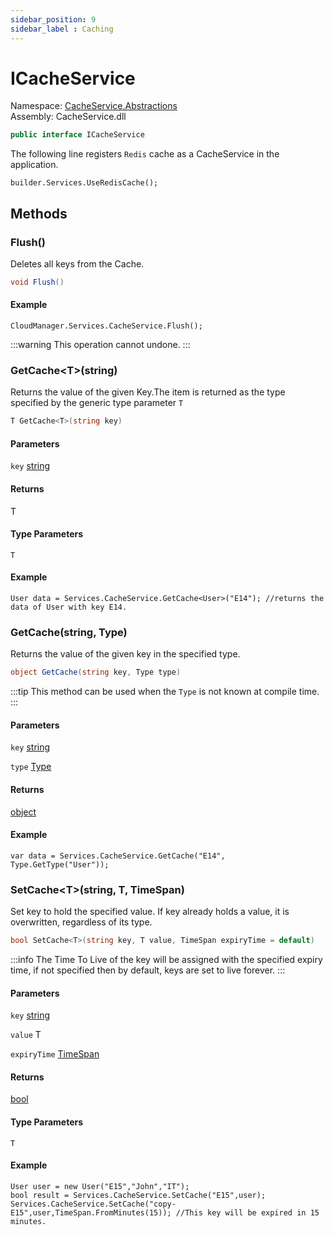 ```yaml
---
sidebar_position: 9
sidebar_label : Caching
---
```

# ICacheService

Namespace: [CacheService.Abstractions](CacheService.Abstractions.md)  
Assembly: CacheService.dll  

```csharp
public interface ICacheService
```
The following line registers `Redis` cache as a CacheService in the application.

```
builder.Services.UseRedisCache();
```

## Methods

### <a id="CacheService_Abstractions_ICacheService_Flush"></a> Flush\(\)

Deletes all keys from the Cache. 

```csharp
void Flush()
```
#### Example

```
CloudManager.Services.CacheService.Flush();
```
 :::warning
This operation cannot undone.
:::

### <a id="CacheService_Abstractions_ICacheService_GetCache__1_System_String_"></a> GetCache<T\>\(string\)

Returns the value of the given Key.The item is returned as the type specified by the generic type parameter `T`

```csharp
T GetCache<T>(string key)
```

#### Parameters

`key` [string](https://learn.microsoft.com/dotnet/api/system.string)

#### Returns

 T

#### Type Parameters

`T` 

#### Example

```
User data = Services.CacheService.GetCache<User>("E14"); //returns the data of User with key E14.
```

### <a id="CacheService_Abstractions_ICacheService_GetCache_System_String_System_Type_"></a> GetCache\(string, Type\)

Returns the value of the given key in the specified type.

```csharp
object GetCache(string key, Type type)
```
:::tip
This method can be used when the `Type` is not known at compile time.
:::

#### Parameters

`key` [string](https://learn.microsoft.com/dotnet/api/system.string)

`type` [Type](https://learn.microsoft.com/dotnet/api/system.type)

#### Returns

 [object](https://learn.microsoft.com/dotnet/api/system.object)

#### Example

```
var data = Services.CacheService.GetCache("E14", Type.GetType("User"));
```


### <a id="CacheService_Abstractions_ICacheService_SetCache__1_System_String___0_System_TimeSpan_"></a> SetCache<T\>\(string, T, TimeSpan\)

Set key to hold the specified value. If key already holds a value, it is overwritten, regardless of its type.<br>


```csharp
bool SetCache<T>(string key, T value, TimeSpan expiryTime = default)
```
:::info
The Time To Live of the key will be assigned with the specified expiry time, if not specified then by default, keys are set to live forever.
:::

#### Parameters

`key` [string](https://learn.microsoft.com/dotnet/api/system.string)

`value` T

`expiryTime` [TimeSpan](https://learn.microsoft.com/dotnet/api/system.timespan)

#### Returns

 [bool](https://learn.microsoft.com/dotnet/api/system.boolean)

#### Type Parameters

`T` 

#### Example

```
User user = new User("E15","John","IT");
bool result = Services.CacheService.SetCache("E15",user);
Services.CacheService.SetCache("copy-E15",user,TimeSpan.FromMinutes(15)); //This key will be expired in 15 minutes.
```
